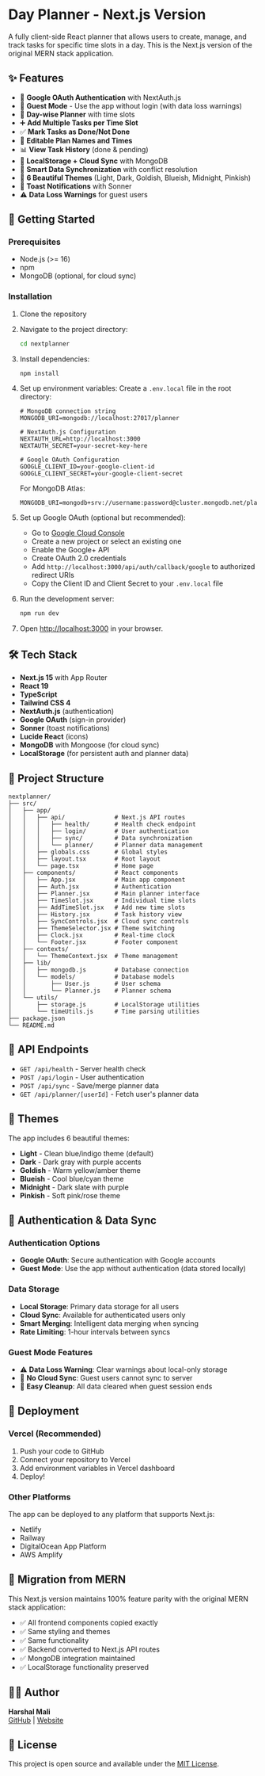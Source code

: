 # Day Planner - Next.js Version

A fully client-side React planner that allows users to create, manage, and track tasks for specific time slots in a day. This is the Next.js version of the original MERN stack application.

## ✨ Features

-   🔐 **Google OAuth Authentication** with NextAuth.js
-   👤 **Guest Mode** - Use the app without login (with data loss warnings)
-   📅 **Day-wise Planner** with time slots
-   ➕ **Add Multiple Tasks per Time Slot**
-   ✅ **Mark Tasks as Done/Not Done**
-   📝 **Editable Plan Names and Times**
-   📊 **View Task History** (done & pending)
-   💾 **LocalStorage + Cloud Sync** with MongoDB
-   🔄 **Smart Data Synchronization** with conflict resolution
-   🎨 **6 Beautiful Themes** (Light, Dark, Goldish, Blueish, Midnight, Pinkish)
-   🔔 **Toast Notifications** with Sonner
-   ⚠️ **Data Loss Warnings** for guest users

## 🚀 Getting Started

### Prerequisites

-   Node.js (>= 16)
-   npm
-   MongoDB (optional, for cloud sync)

### Installation

1. Clone the repository
2. Navigate to the project directory:

    ```bash
    cd nextplanner
    ```

3. Install dependencies:

    ```bash
    npm install
    ```

4. Set up environment variables:
   Create a `.env.local` file in the root directory:

    ```env
    # MongoDB connection string
    MONGODB_URI=mongodb://localhost:27017/planner

    # NextAuth.js Configuration
    NEXTAUTH_URL=http://localhost:3000
    NEXTAUTH_SECRET=your-secret-key-here

    # Google OAuth Configuration
    GOOGLE_CLIENT_ID=your-google-client-id
    GOOGLE_CLIENT_SECRET=your-google-client-secret
    ```

    For MongoDB Atlas:

    ```env
    MONGODB_URI=mongodb+srv://username:password@cluster.mongodb.net/planner
    ```

5. Set up Google OAuth (optional but recommended):

    - Go to [Google Cloud Console](https://console.cloud.google.com/)
    - Create a new project or select an existing one
    - Enable the Google+ API
    - Create OAuth 2.0 credentials
    - Add `http://localhost:3000/api/auth/callback/google` to authorized redirect URIs
    - Copy the Client ID and Client Secret to your `.env.local` file

6. Run the development server:

    ```bash
    npm run dev
    ```

7. Open [http://localhost:3000](http://localhost:3000) in your browser.

## 🛠️ Tech Stack

-   **Next.js 15** with App Router
-   **React 19**
-   **TypeScript**
-   **Tailwind CSS 4**
-   **NextAuth.js** (authentication)
-   **Google OAuth** (sign-in provider)
-   **Sonner** (toast notifications)
-   **Lucide React** (icons)
-   **MongoDB** with Mongoose (for cloud sync)
-   **LocalStorage** (for persistent auth and planner data)

## 📁 Project Structure

```
nextplanner/
├── src/
│   ├── app/
│   │   ├── api/              # Next.js API routes
│   │   │   ├── health/       # Health check endpoint
│   │   │   ├── login/        # User authentication
│   │   │   ├── sync/         # Data synchronization
│   │   │   └── planner/      # Planner data management
│   │   ├── globals.css       # Global styles
│   │   ├── layout.tsx        # Root layout
│   │   └── page.tsx          # Home page
│   ├── components/           # React components
│   │   ├── App.jsx           # Main app component
│   │   ├── Auth.jsx          # Authentication
│   │   ├── Planner.jsx       # Main planner interface
│   │   ├── TimeSlot.jsx      # Individual time slots
│   │   ├── AddTimeSlot.jsx   # Add new time slots
│   │   ├── History.jsx       # Task history view
│   │   ├── SyncControls.jsx  # Cloud sync controls
│   │   ├── ThemeSelector.jsx # Theme switching
│   │   ├── Clock.jsx         # Real-time clock
│   │   └── Footer.jsx        # Footer component
│   ├── contexts/
│   │   └── ThemeContext.jsx  # Theme management
│   ├── lib/
│   │   ├── mongodb.js        # Database connection
│   │   └── models/           # Database models
│   │       ├── User.js       # User schema
│   │       └── Planner.js    # Planner schema
│   └── utils/
│       ├── storage.js        # LocalStorage utilities
│       └── timeUtils.js      # Time parsing utilities
├── package.json
└── README.md
```

## 🔧 API Endpoints

-   `GET /api/health` - Server health check
-   `POST /api/login` - User authentication
-   `POST /api/sync` - Save/merge planner data
-   `GET /api/planner/[userId]` - Fetch user's planner data

## 🎨 Themes

The app includes 6 beautiful themes:

-   **Light** - Clean blue/indigo theme (default)
-   **Dark** - Dark gray with purple accents
-   **Goldish** - Warm yellow/amber theme
-   **Blueish** - Cool blue/cyan theme
-   **Midnight** - Dark slate with purple
-   **Pinkish** - Soft pink/rose theme

## 🔄 Authentication & Data Sync

### Authentication Options

-   **Google OAuth**: Secure authentication with Google accounts
-   **Guest Mode**: Use the app without authentication (data stored locally)

### Data Storage

-   **Local Storage**: Primary data storage for all users
-   **Cloud Sync**: Available for authenticated users only
-   **Smart Merging**: Intelligent data merging when syncing
-   **Rate Limiting**: 1-hour intervals between syncs

### Guest Mode Features

-   ⚠️ **Data Loss Warning**: Clear warnings about local-only storage
-   🚫 **No Cloud Sync**: Guest users cannot sync to server
-   🧹 **Easy Cleanup**: All data cleared when guest session ends

## 🚀 Deployment

### Vercel (Recommended)

1. Push your code to GitHub
2. Connect your repository to Vercel
3. Add environment variables in Vercel dashboard
4. Deploy!

### Other Platforms

The app can be deployed to any platform that supports Next.js:

-   Netlify
-   Railway
-   DigitalOcean App Platform
-   AWS Amplify

## 📝 Migration from MERN

This Next.js version maintains 100% feature parity with the original MERN stack application:

-   ✅ All frontend components copied exactly
-   ✅ Same styling and themes
-   ✅ Same functionality
-   ✅ Backend converted to Next.js API routes
-   ✅ MongoDB integration maintained
-   ✅ LocalStorage functionality preserved

## 🧑‍💻 Author

**Harshal Mali**  
[GitHub](https://github.com/harshal20m) | [Website](https://harshalmali.online)

## 📄 License

This project is open source and available under the [MIT License](LICENSE).
